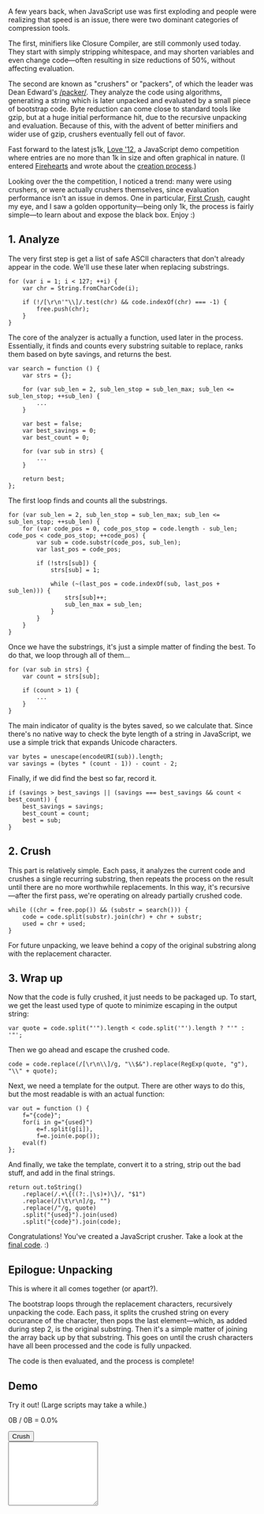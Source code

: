 A few years back, when JavaScript use was first exploding and people were realizing that speed is an issue, there were two dominant categories of compression tools.

The first, minifiers like Closure Compiler, are still commonly used today. They start with simply stripping whitespace, and may shorten variables and even change code—often resulting in size reductions of 50%, without affecting evaluation.

The second are known as "crushers" or "packers", of which the leader was Dean Edward's [/packer/](http://dean.edwards.name/packer/). They analyze the code using algorithms, generating a string which is later unpacked and evaluated by a small piece of bootstrap code. Byte reduction can come close to standard tools like gzip, but at a huge initial performance hit, due to the recursive unpacking and evaluation. Because of this, with the advent of better minifiers and wider use of gzip, crushers eventually fell out of favor.

Fast forward to the latest js1k, [Love '12](http://js1k.com/2012-love/), a JavaScript demo competition where entries are no more than 1k in size and often graphical in nature. (I entered [Firehearts](http://js1k.com/2012-love/demo/1252) and wrote about the [creation process](/creating-firehearts).)

Looking over the the competition, I noticed a trend: many were using crushers, or were actually crushers themselves, since evaluation performance isn't an issue in demos. One in particular, [First Crush](http://js1k.com/2012-love/demo/1189), caught my eye, and I saw a golden opportunity—being only 1k, the process is fairly simple—to learn about and expose the black box. Enjoy :)

## 1. Analyze

The very first step is get a list of safe ASCII characters that don't already appear in the code. We'll use these later when replacing substrings.

	for (var i = 1; i < 127; ++i) {
		var chr = String.fromCharCode(i);
		
		if (!/[\r\n'"\\]/.test(chr) && code.indexOf(chr) === -1) {
			free.push(chr);
		}
	}

The core of the analyzer is actually a function, used later in the process. Essentially, it finds and counts every substring suitable to replace, ranks them based on byte savings, and returns the best.

	var search = function () {
		var strs = {};
		
		for (var sub_len = 2, sub_len_stop = sub_len_max; sub_len <= sub_len_stop; ++sub_len) {
			...
		}
		
		var best = false;
		var best_savings = 0;
		var best_count = 0;
		
		for (var sub in strs) {
			...
		}
		
		return best;
	};

The first loop finds and counts all the substrings.

	for (var sub_len = 2, sub_len_stop = sub_len_max; sub_len <= sub_len_stop; ++sub_len) {
		for (var code_pos = 0, code_pos_stop = code.length - sub_len; code_pos < code_pos_stop; ++code_pos) {
			var sub = code.substr(code_pos, sub_len);
			var last_pos = code_pos;
			
			if (!strs[sub]) {
				strs[sub] = 1;
				
				while (~(last_pos = code.indexOf(sub, last_pos + sub_len))) {
					strs[sub]++;
					sub_len_max = sub_len;
				}
			}
		}
	}

Once we have the substrings, it's just a simple matter of finding the best. To do that, we loop through all of them...

	for (var sub in strs) {
		var count = strs[sub];
		
		if (count > 1) {
			...
		}
	}

The main indicator of quality is the bytes saved, so we calculate that. Since there's no native way to check the byte length of a string in JavaScript, we use a simple trick that expands Unicode characters.

	var bytes = unescape(encodeURI(sub)).length;
	var savings = (bytes * (count - 1)) - count - 2;

Finally, if we did find the best so far, record it.

	if (savings > best_savings || (savings === best_savings && count < best_count)) {
		best_savings = savings;
		best_count = count;
		best = sub;
	}

## 2. Crush
This part is relatively simple. Each pass, it analyzes the current code and crushes a single recurring substring, then repeats the process on the result until there are no more worthwhile replacements. In this way, it's recursive—after the first pass, we're operating on already partially crushed code.

	while ((chr = free.pop()) && (substr = search())) {
		code = code.split(substr).join(chr) + chr + substr;
		used = chr + used;
	}

For future unpacking, we leave behind a copy of the original substring along with the replacement character.

## 3. Wrap up
Now that the code is fully crushed, it just needs to be packaged up. To start, we get the least used type of quote to minimize escaping in the output string:

	var quote = code.split("'").length < code.split('"').length ? "'" : '"';

Then we go ahead and escape the crushed code.

	code = code.replace(/[\r\n\\]/g, "\\$&").replace(RegExp(quote, "g"), "\\" + quote);

Next, we need a template for the output. There are other ways to do this, but the most readable is with an actual function:

	var out = function () {
		f="{code}";
		for(i in g="{used}")
			e=f.split(g[i]),
			f=e.join(e.pop());
		eval(f)
	};

And finally, we take the template, convert it to a string, strip out the bad stuff, and add in the final strings.

	return out.toString()
		.replace(/.+\{((?:.|\s)+)\}/, "$1")
		.replace(/[\t\r\n]/g, "")
		.replace(/"/g, quote)
		.split("{used}").join(used)
		.split("{code}").join(code);

Congratulations! You've created a JavaScript crusher. Take a look at the [final code](crush.js). :)

## Epilogue: Unpacking
This is where it all comes together (or apart?).

The bootstrap loops through the replacement characters, recursively unpacking the code. Each pass, it splits the crushed string on every occurance of the character, then pops the last element—which, as added during step 2, is the original substring. Then it's a simple matter of joining the array back up by that substring. This goes on until the crush characters have all been processed and the code is fully unpacked.

The code is then evaluated, and the process is complete!

## Demo
<div class="row">
	<div class="span3">
		<div class="well" style="margin-bottom:0">
			<p>Try it out! (Large scripts may take a while.)</p>
			<p><span id="demo-oldsize">0</span>B / <span id="demo-newsize">0</span>B = <span id="demo-pctsize">0.0</span>%</p>
			<button class="btn btn-block btn-primary" id="demo-run">Crush</button>
		</div>
	</div>
	<div class="span7">
		<textarea class="span7" id="demo-txt" style="height:130px; margin-bottom:0"></textarea>
	</div>
</div>

<script src="crush.js"></script>
<script src="crush-demo.js"></script>